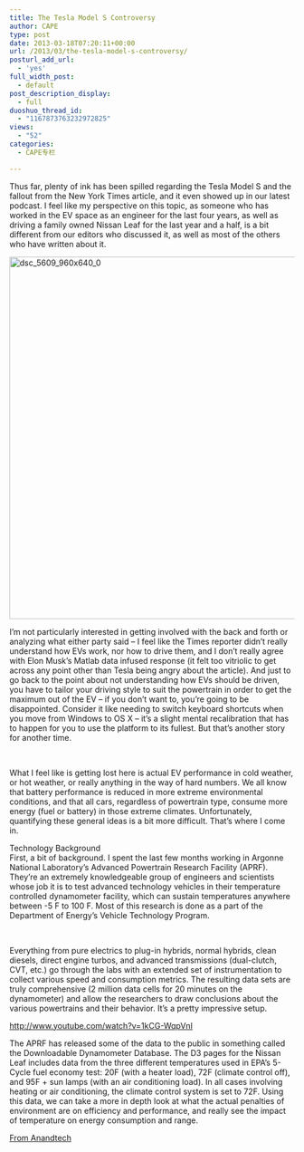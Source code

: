 ```yaml
---
title: The Tesla Model S Controversy
author: CAPE
type: post
date: 2013-03-18T07:20:11+00:00
url: /2013/03/the-tesla-model-s-controversy/
posturl_add_url:
  - 'yes'
full_width_post:
  - default
post_description_display:
  - full
duoshuo_thread_id:
  - "1167873763232972825"
views:
  - "52"
categories:
  - CAPE专栏

---
```

Thus far, plenty of ink has been spilled regarding the Tesla Model S and the fallout from the New York Times article, and it even showed up in our latest podcast. I feel like my perspective on this topic, as someone who has worked in the EV space as an engineer for the last four years, as well as driving a family owned Nissan Leaf for the last year and a half, is a bit different from our editors who discussed it, as well as most of the others who have written about it.

[<img class="alignleft size-full wp-image-295" alt="dsc_5609_960x640_0" src="http://up.crumina.net/maestro-demo/wp-content/uploads/2013/03/dsc_5609_960x640_0.jpg" width="960" height="640" />][1]

I’m not particularly interested in getting involved with the back and forth or analyzing what either party said &#8211; I feel like the Times reporter didn’t really understand how EVs work, nor how to drive them, and I don’t really agree with Elon Musk’s Matlab data infused response (it felt too vitriolic to get across any point other than Tesla being angry about the article). And just to go back to the point about not understanding how EVs should be driven, you have to tailor your driving style to suit the powertrain in order to get the maximum out of the EV &#8211; if you don’t want to, you’re going to be disappointed. Consider it like needing to switch keyboard shortcuts when you move from Windows to OS X &#8211; it’s a slight mental recalibration that has to happen for you to use the platform to its fullest. But that’s another story for another time.

&nbsp;

What I feel like is getting lost here is actual EV performance in cold weather, or hot weather, or really anything in the way of hard numbers. We all know that battery performance is reduced in more extreme environmental conditions, and that all cars, regardless of powertrain type, consume more energy (fuel or battery) in those extreme climates. Unfortunately, quantifying these general ideas is a bit more difficult. That’s where I come in.

Technology Background  
First, a bit of background. I spent the last few months working in Argonne National Laboratory’s Advanced Powertrain Research Facility (APRF). They’re an extremely knowledgeable group of engineers and scientists whose job it is to test advanced technology vehicles in their temperature controlled dynamometer facility, which can sustain temperatures anywhere between -5 F to 100 F. Most of this research is done as a part of the Department of Energy’s Vehicle Technology Program.

&nbsp;

Everything from pure electrics to plug-in hybrids, normal hybrids, clean diesels, direct engine turbos, and advanced transmissions (dual-clutch, CVT, etc.) go through the labs with an extended set of instrumentation to collect various speed and consumption metrics. The resulting data sets are truly comprehensive (2 million data cells for 20 minutes on the dynamometer) and allow the researchers to draw conclusions about the various powertrains and their behavior. It’s a pretty impressive setup.

http://www.youtube.com/watch?v=1kCG-WqpVnI

The APRF has released some of the data to the public in something called the Downloadable Dynamometer Database. The D3 pages for the Nissan Leaf includes data from the three different temperatures used in EPA’s 5-Cycle fuel economy test: 20F (with a heater load), 72F (climate control off), and 95F + sun lamps (with an air conditioning load). In all cases involving heating or air conditioning, the climate control system is set to 72F. Using this data, we can take a more in depth look at what the actual penalties of environment are on efficiency and performance, and really see the impact of temperature on energy consumption and range.

[From Anandtech][2]

 [1]: http://up.crumina.net/maestro-demo/wp-content/uploads/2013/03/dsc_5609_960x640_0.jpg
 [2]: http://www.anandtech.com/show/6759/tesla-model-s-effects-of-temperature-on-ev-efficiency-and-range